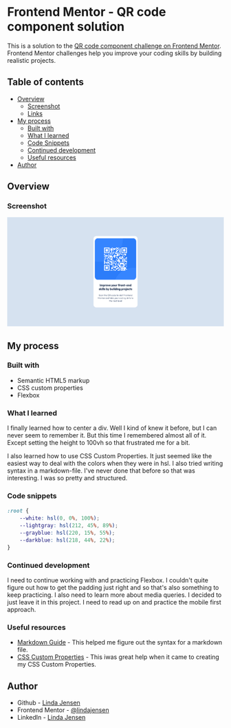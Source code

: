 # Frontend Mentor - QR code component solution

This is a solution to the [QR code component challenge on Frontend Mentor](https://www.frontendmentor.io/challenges/qr-code-component-iux_sIO_H). Frontend Mentor challenges help you improve your coding skills by building realistic projects. 

## Table of contents

- [Overview](#overview)
  - [Screenshot](#screenshot)
  - [Links](#links)
- [My process](#my-process)
  - [Built with](#built-with)
  - [What I learned](#what-i-learned)
  - [Code Snippets](#code-snippets)
  - [Continued development](#continued-development)
  - [Useful resources](#useful-resources)
- [Author](#author)

## Overview

### Screenshot

![Alt text](images/screenshot.png)

## My process

### Built with

- Semantic HTML5 markup
- CSS custom properties
- Flexbox

### What I learned
I finally learned how to center a div. Well I kind of knew it before, but I can never seem to remember it. But this time I remembered almost all of it. Except setting the height to 100vh so that frustrated me for a bit.

I also learned how to use CSS Custom Properties. It just seemed like the easiest way to deal with the colors when they were in hsl. I also tried writing syntax in a markdown-file. I've never done that before so that was interesting. I was so pretty and structured.

### Code snippets

```css
:root {
    --white: hsl(0, 0%, 100%);
    --lightgray: hsl(212, 45%, 89%);
    --grayblue: hsl(220, 15%, 55%);
    --darkblue: hsl(218, 44%, 22%);
}
```

### Continued development

I need to continue working with and practicing Flexbox. I couldn't quite figure out how to get the padding just right and so that's also something to keep practicing. I also need to learn more about media queries. I decided to just leave it in this project. I need to read up on and practice the mobile first approach.

### Useful resources

- [Markdown Guide](https://www.markdownguide.org/) - This helped me figure out the syntax for a markdown file.
- [CSS Custom Properties](https://developer.mozilla.org/en-US/docs/Web/CSS/Using_CSS_custom_properties) - This iwas great help when it came to creating my CSS Custom Properties.

## Author

- Github - [Linda Jensen](https://github.com/lindajensen)
- Frontend Mentor - [@lindajensen](https://www.frontendmentor.io/profile/lindajensen)
- LinkedIn - [Linda Jensen](www.linkedin.com/in/linda-jensen-swe)